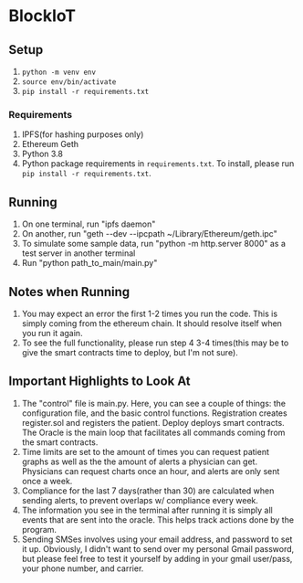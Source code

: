 # BlockIoT

## Setup
1. `python -m venv env`
2. `source env/bin/activate`
3. `pip install -r requirements.txt`

### Requirements
1. IPFS(for hashing purposes only)
2. Ethereum Geth
3. Python 3.8
4. Python package requirements in `requirements.txt`. To install, please run `pip install -r requirements.txt`.

## Running

1. On one terminal, run "ipfs daemon"
2. On another, run "geth --dev --ipcpath ~/Library/Ethereum/geth.ipc"
3. To simulate some sample data, run "python -m http.server 8000" as a test server in another terminal
4. Run "python path_to_main/main.py"

## Notes when Running

1. You may expect an error the first 1-2 times you run the code. This is simply coming from the ethereum chain. It should resolve itself when you run it again.
2. To see the full functionality, please run step 4 3-4 times(this may be to give the smart contracts time to deploy, but I'm not sure).

## Important Highlights to Look At

1. The "control" file is main.py. Here, you can see a couple of things: the configuration file, and the basic control functions. Registration creates register.sol and registers the patient. Deploy deploys smart contracts. The Oracle is the main loop that facilitates all commands coming from the smart contracts. 
2. Time limits are set to the amount of times you can request patient graphs as well as the the amount of alerts a physician can get. Physicians can request charts once an hour, and alerts are only sent once a week. 
3. Compliance for the last 7 days(rather than 30) are calculated when sending alerts, to prevent overlaps w/ compliance every week. 
4. The information you see in the terminal after running it is simply all events that are sent into the oracle. This helps track actions done by the program. 
5. Sending SMSes involves using your email address, and password to set it up. Obviously, I didn't want to send over my personal Gmail password, but please feel free to test it yourself by adding in your gmail user/pass, your phone number, and carrier. 
